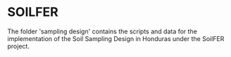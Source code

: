 # SOILFER


The folder 'sampling design' contains the scripts and data for the implementation of the Soil Sampling Design in Honduras under the SoilFER project.
